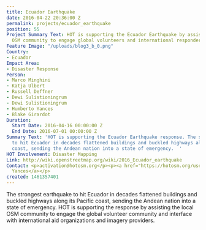 ```yaml
---
title: Ecuador Earthquake
date: 2016-04-22 20:36:00 Z
permalink: projects/ecuador_earthquake
position: 55
Project Summary Text: HOT is supporting the Ecuador Earthquake by assisting the local
  OSM community to engage global volunteers and international responders
Feature Image: "/uploads/blog3_b_0.png"
Country:
- Ecuador
Impact Area:
- Disaster Response
Person:
- Marco Minghini
- Katja Ulbert
- Russell Deffner
- Dewi Sulistioningrum
- Dewi Sulistioningrum
- Humberto Yances
- Blake Girardot
Duration:
  Start Date: 2016-04-16 00:00:00 Z
  End Date: 2016-07-01 00:00:00 Z
Summary Text: 'HOT is supporting the Ecuador Earthquake response. The strongest earthquake
  to hit Ecuador in decades flattened buildings and buckled highways along its Pacific
  coast, sending the Andean nation into a state of emergency.  '
HOT Involvement: Disaster Mapping
Link: http://wiki.openstreetmap.org/wiki/2016_Ecuador_earthquake
Contact: <p>activation@hotosm.org</p><p><a href="https://hotosm.org/users/hyancesgmailcom">Humberto
  Yances</a></p>
created: 1461357401
---
```


<p>The strongest earthquake to hit Ecuador in decades flattened buildings and buckled highways along its Pacific coast, sending the Andean nation into a state of emergency. HOT is supporting the response by assisting the local OSM community to engage the global volunteer community and interface with international aid organizations and imagery providers. </p>
